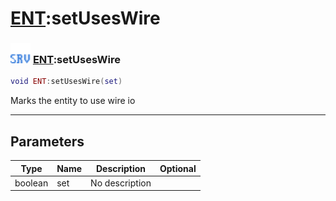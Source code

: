 # [ENT](../ent/README.md):setUsesWire

### <img src="../../.gitbook/assets/server.png" width="32" height="32" /> [ENT](../ent/README.md):setUsesWire

```lua
void ENT:setUsesWire(set)
```

Marks the entity to use wire io<br>

-----------------
## Parameters

| Type   | Name | Description | Optional |
| ------ | ---- | ----------- | -------: |
| boolean | set | No description |  |
